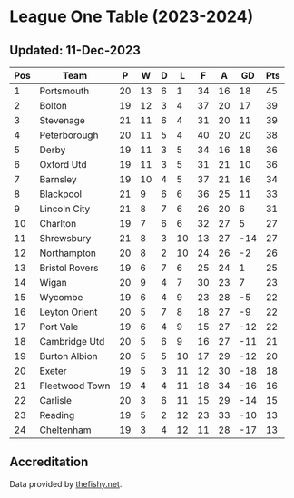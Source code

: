# League One Table (2023-2024)
## Updated: 11-Dec-2023

| Pos | Team | P | W | D | L | F | A | GD | Pts |
| --- | --- | --- | --- | --- | --- | --- | --- | --- | --- |
| 1 | Portsmouth | 20 | 13 | 6 | 1 | 34 | 16 | 18 | 45 |
| 2 | Bolton | 19 | 12 | 3 | 4 | 37 | 20 | 17 | 39 |
| 3 | Stevenage | 21 | 11 | 6 | 4 | 31 | 20 | 11 | 39 |
| 4 | Peterborough | 20 | 11 | 5 | 4 | 40 | 20 | 20 | 38 |
| 5 | Derby | 19 | 11 | 3 | 5 | 34 | 16 | 18 | 36 |
| 6 | Oxford Utd | 19 | 11 | 3 | 5 | 31 | 21 | 10 | 36 |
| 7 | Barnsley | 19 | 10 | 4 | 5 | 37 | 21 | 16 | 34 |
| 8 | Blackpool | 21 | 9 | 6 | 6 | 36 | 25 | 11 | 33 |
| 9 | Lincoln City | 21 | 8 | 7 | 6 | 26 | 20 | 6 | 31 |
| 10 | Charlton | 19 | 7 | 6 | 6 | 32 | 27 | 5 | 27 |
| 11 | Shrewsbury | 21 | 8 | 3 | 10 | 13 | 27 | -14 | 27 |
| 12 | Northampton | 20 | 8 | 2 | 10 | 24 | 26 | -2 | 26 |
| 13 | Bristol Rovers | 19 | 6 | 7 | 6 | 25 | 24 | 1 | 25 |
| 14 | Wigan | 20 | 9 | 4 | 7 | 30 | 23 | 7 | 23 |
| 15 | Wycombe | 19 | 6 | 4 | 9 | 23 | 28 | -5 | 22 |
| 16 | Leyton Orient | 20 | 5 | 7 | 8 | 18 | 27 | -9 | 22 |
| 17 | Port Vale | 19 | 6 | 4 | 9 | 15 | 27 | -12 | 22 |
| 18 | Cambridge Utd | 20 | 5 | 6 | 9 | 16 | 27 | -11 | 21 |
| 19 | Burton Albion | 20 | 5 | 5 | 10 | 17 | 29 | -12 | 20 |
| 20 | Exeter | 19 | 5 | 3 | 11 | 12 | 30 | -18 | 18 |
| 21 | Fleetwood Town | 19 | 4 | 4 | 11 | 18 | 34 | -16 | 16 |
| 22 | Carlisle | 20 | 3 | 6 | 11 | 15 | 29 | -14 | 15 |
| 23 | Reading | 19 | 5 | 2 | 12 | 23 | 33 | -10 | 13 |
| 24 | Cheltenham | 19 | 3 | 4 | 12 | 11 | 28 | -17 | 13 |

## Accreditation 

Data provided by [thefishy.net](https://www.thefishy.net/).